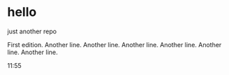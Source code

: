 # hello
just another repo

First edition. 
Another line.
Another line.
Another line.
Another line.
Another line.
Another line.

11:55
